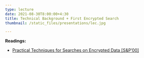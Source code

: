 ```yaml
---
type: lecture
date: 2021-08-30T8:00:00+4:30
title: Technical Background + First Encrypted Search
thumbnail: /static_files/presentations/lec.jpg

---
```

**Readings:**
- [Practical Techniques for Searches on Encrypted Data [S&P’00]](https://people.eecs.berkeley.edu/~dawnsong/papers/se.pdf)
